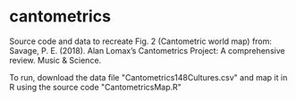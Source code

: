 # cantometrics
Source code and data to recreate Fig. 2 (Cantometric world map) from:
Savage, P. E. (2018). Alan Lomax’s Cantometrics Project: A comprehensive review. Music & Science.

To run, download the data file "Cantometrics148Cultures.csv" and map it in R using the source code "CantometricsMap.R"
